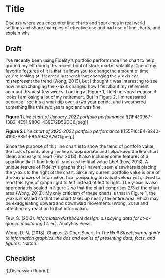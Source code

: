 # Title
Discuss where you encounter line charts and sparklines in real world settings and share examples of effective use and bad use of line charts, and explain why.

## Draft
I've recently been using Fidelity's portfolio performance line chart to help ground myself during this recent bout of stock market volatility. One of my favorite features of it is that it allows you to change the amount of time you're looking at. I learned last week that changing the y-axis can misrepresent the trend (Wong, 2013), but I thought it was interesting to see how much changing the x-axis changed how I felt about my retirement account this past few weeks. Looking at Figure 1, I feel nervous because it looks I am losing a lot of my retirement. But in Figure 2, I'm reassured because I see it's a small dip over a two year period, and I weathered something like this two years ago and was fine.

**Figure 1**
*Line chart of January 2022 portfolio performance*
![[1F480967-13B2-4E51-980C-439E72D50DC6.jpeg]]

**Figure 2**
*Line chart of 2020-2022 portfolio performance*
![[55F164E4-8240-4190-B851-F9AA942A7AC1.jpeg]]

Since the purpose of this line chart is to show the trend of portfolio value, the lack of points along the line is appropriate and helps keep the line chart clean and easy to read (Few, 2013). It also includes some features of a sparkline that I find helpful, such as the final value label (Few, 2013). A unique feature of Fidelity's graphs that I haven't seen elsewhere is placing the y-axis to the right of the chart. Since my current portfolio value is one of the key pieces of information I am comparing historical values with, I tend to read this type of graph right to left instead of left to right. The y-axis is also appropriately scaled in Figure 2 so that the chart comprises 2/3 of the chart area (Wong, 2013). My only criticism of these charts is that in Figure 1, the y-axis is scaled so that the chart takes up nearly the entire area, which may be exaggerating upward and downward movements (Wong, 2013) and affecting my reaction to that information.

Few, S. (2013). _Information dashboard design: displaying data for at-a-glance monitoring_ (2. ed). Analytics Press.

Wong, D. M. (2013). Chapter 2: Chart Smart. In _The Wall Street journal guide to information graphics: the dos and don’ts of presenting data, facts, and figures_. Norton.

## Checklist
![[Discussion Rubric]]